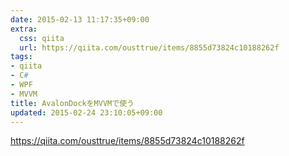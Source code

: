 ```yaml
---
date: 2015-02-13 11:17:35+09:00
extra:
  css: qiita
  url: https://qiita.com/ousttrue/items/8855d73824c10188262f
tags:
- qiita
- C#
- WPF
- MVVM
title: AvalonDockをMVVMで使う
updated: 2015-02-24 23:10:05+09:00
---
```


<https://qiita.com/ousttrue/items/8855d73824c10188262f>
